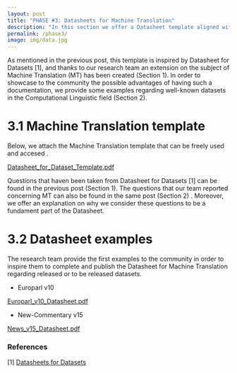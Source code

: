 ```yaml
---
layout: post
title: "PHASE #3: Datasheets for Machine Translation"
description: "In this section we offer a Datasheet template aligned with Machine Translation (Section 1), as well as, we provide the first two examples for the community (Section 2).\n"
permalink: /phase3/
image: img/data.jpg
---
```




As mentioned in the previous post, this template is inspired by Datasheet for Datasets [1], and thanks to our research team an extension on the subject of Machine Translation (MT) has been created (Section 1). In order to showcase to the community the possible advantages of having such a documentation, we provide some examples regarding well-known datasets in the Computational Linguistic field (Section 2).



# 3.1 Machine Translation template

Below, we attach the Machine Translation template that can be freely used and accesed .

 [Datasheet_for_Dataset_Template.pdf](https://github.com/margaritageleta/TAED-bias/blob/master/_pdf/Datasheet_for_Dataset_Template.pdf) 

Questions that haven been taken from Datasheet for Datasets [1] can be found in the previous post (Section 1). The questions that our team reported concerning MT can also be found in the same post (Section 2) . Moreover, we offer an explanation on why we consider these questions to be a fundament part of the Datasheet.



# 3.2 Datasheet examples

The research team provide the first examples to the community in order to inspire them to complete and publish the Datasheet for Machine Translation regarding released or to be released datasets. 

* Europarl v10

 [Europarl_v10_Datasheet.pdf](https://github.com/margaritageleta/TAED-bias/blob/master/_pdf/Europarl_v10_Datasheet.pdf) 

* New-Commentary v15

 [News_v15_Datasheet.pdf](https://github.com/margaritageleta/TAED-bias/blob/master/_pdf/News_v15_Datasheet.pdf) 



### References

[1] [Datasheets for Datasets](https://arxiv.org/pdf/1803.09010.pdf)